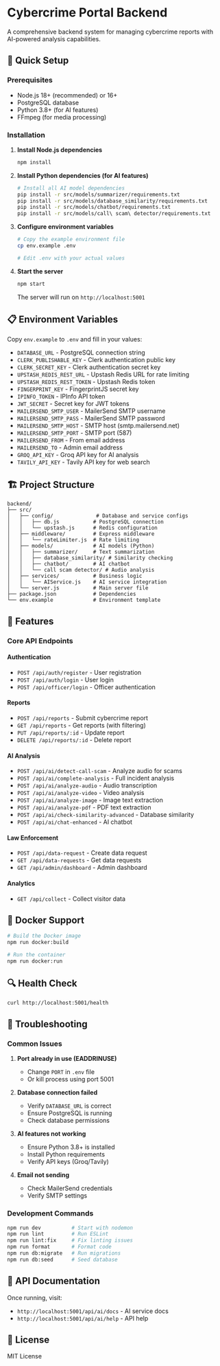 # Cybercrime Portal Backend

A comprehensive backend system for managing cybercrime reports with AI-powered analysis capabilities.

## 🚀 Quick Setup

### Prerequisites
- Node.js 18+ (recommended) or 16+
- PostgreSQL database
- Python 3.8+ (for AI features)
- FFmpeg (for media processing)

### Installation

1. **Install Node.js dependencies**
   ```bash
   npm install
   ```

2. **Install Python dependencies (for AI features)**
   ```bash
   # Install all AI model dependencies
   pip install -r src/models/summarizer/requirements.txt
   pip install -r src/models/database_similarity/requirements.txt
   pip install -r src/models/chatbot/requirements.txt
   pip install -r src/models/call\ scam\ detector/requirements.txt
   ```

3. **Configure environment variables**
   ```bash
   # Copy the example environment file
   cp env.example .env
   
   # Edit .env with your actual values
   ```

4. **Start the server**
   ```bash
   npm start
   ```

   The server will run on `http://localhost:5001`

## 📋 Environment Variables

Copy `env.example` to `.env` and fill in your values:

- `DATABASE_URL` - PostgreSQL connection string
- `CLERK_PUBLISHABLE_KEY` - Clerk authentication public key
- `CLERK_SECRET_KEY` - Clerk authentication secret key
- `UPSTASH_REDIS_REST_URL` - Upstash Redis URL for rate limiting
- `UPSTASH_REDIS_REST_TOKEN` - Upstash Redis token
- `FINGERPRINT_KEY` - FingerprintJS secret key
- `IPINFO_TOKEN` - IPInfo API token
- `JWT_SECRET` - Secret key for JWT tokens
- `MAILERSEND_SMTP_USER` - MailerSend SMTP username
- `MAILERSEND_SMTP_PASS` - MailerSend SMTP password
- `MAILERSEND_SMTP_HOST` - SMTP host (smtp.mailersend.net)
- `MAILERSEND_SMTP_PORT` - SMTP port (587)
- `MAILERSEND_FROM` - From email address
- `MAILERSEND_TO` - Admin email address
- `GROQ_API_KEY` - Groq API key for AI analysis
- `TAVILY_API_KEY` - Tavily API key for web search

## 🏗️ Project Structure

```
backend/
├── src/
│   ├── config/              # Database and service configs
│   │   ├── db.js           # PostgreSQL connection
│   │   └── upstash.js      # Redis configuration
│   ├── middleware/         # Express middleware
│   │   └── rateLimiter.js  # Rate limiting
│   ├── models/             # AI models (Python)
│   │   ├── summarizer/     # Text summarization
│   │   ├── database_similarity/ # Similarity checking
│   │   ├── chatbot/        # AI chatbot
│   │   └── call scam detector/ # Audio analysis
│   ├── services/           # Business logic
│   │   └── AIService.js    # AI service integration
│   └── server.js           # Main server file
├── package.json            # Dependencies
└── env.example             # Environment template
```

## 🔧 Features

### Core API Endpoints

#### Authentication
- `POST /api/auth/register` - User registration
- `POST /api/auth/login` - User login
- `POST /api/officer/login` - Officer authentication

#### Reports
- `POST /api/reports` - Submit cybercrime report
- `GET /api/reports` - Get reports (with filtering)
- `PUT /api/reports/:id` - Update report
- `DELETE /api/reports/:id` - Delete report

#### AI Analysis
- `POST /api/ai/detect-call-scam` - Analyze audio for scams
- `POST /api/ai/complete-analysis` - Full incident analysis
- `POST /api/ai/analyze-audio` - Audio transcription
- `POST /api/ai/analyze-video` - Video analysis
- `POST /api/ai/analyze-image` - Image text extraction
- `POST /api/ai/analyze-pdf` - PDF text extraction
- `POST /api/ai/check-similarity-advanced` - Database similarity
- `POST /api/ai/chat-enhanced` - AI chatbot

#### Law Enforcement
- `POST /api/data-request` - Create data request
- `GET /api/data-requests` - Get data requests
- `GET /api/admin/dashboard` - Admin dashboard

#### Analytics
- `GET /api/collect` - Collect visitor data

## 🐳 Docker Support

```bash
# Build the Docker image
npm run docker:build

# Run the container
npm run docker:run
```

## 🔍 Health Check

```bash
curl http://localhost:5001/health
```

## 🚨 Troubleshooting

### Common Issues

1. **Port already in use (EADDRINUSE)**
   - Change `PORT` in `.env` file
   - Or kill process using port 5001

2. **Database connection failed**
   - Verify `DATABASE_URL` is correct
   - Ensure PostgreSQL is running
   - Check database permissions

3. **AI features not working**
   - Ensure Python 3.8+ is installed
   - Install Python requirements
   - Verify API keys (Groq/Tavily)

4. **Email not sending**
   - Check MailerSend credentials
   - Verify SMTP settings

### Development Commands

```bash
npm run dev          # Start with nodemon
npm run lint         # Run ESLint
npm run lint:fix     # Fix linting issues
npm run format       # Format code
npm run db:migrate   # Run migrations
npm run db:seed      # Seed database
```

## 📝 API Documentation

Once running, visit:
- `http://localhost:5001/api/ai/docs` - AI service docs
- `http://localhost:5001/api/ai/help` - API help

## 📄 License

MIT License

